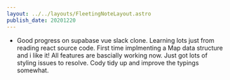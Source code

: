 ```yaml
---
layout: ../../layouts/FleetingNoteLayout.astro
publish_date: 20201220
---
```


- Good progress on supabase vue slack clone. Learning lots just from reading react source code. First time implmenting a Map data structure and i like it! All features are bascially working now. Just got lots of styling issues to resolve. Cody tidy up and improve the typings somewhat.
